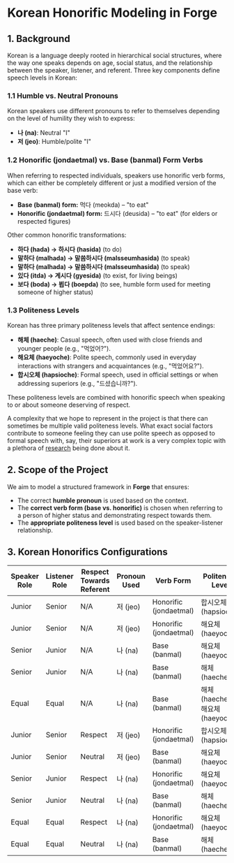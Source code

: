 # Korean Honorific Modeling in Forge

## **1. Background**
Korean is a language deeply rooted in hierarchical social structures, where the way one speaks depends on age, social status, and the relationship between the speaker, listener, and referent. Three key components define speech levels in Korean:

### **1.1 Humble vs. Neutral Pronouns**
Korean speakers use different pronouns to refer to themselves depending on the level of humility they wish to express:
- **나 (na)**: Neutral "I"
- **저 (jeo)**: Humble/polite "I"

### **1.2 Honorific (jondaetmal) vs. Base (banmal) Form Verbs**
When referring to respected individuals, speakers use honorific verb forms, which can either be completely different or just a modified version of the base verb:
- **Base (banmal) form:** 먹다 (meokda) – "to eat"
- **Honorific (jondaetmal) form:** 드시다 (deusida) – "to eat" (for elders or respected figures)

Other common honorific transformations:
- **하다 (hada) → 하시다 (hasida)** (to do)
- **말하다 (malhada) → 말씀하시다 (malsseumhasida)** (to speak)
- **말하다 (malhada) → 말씀하시다 (malsseumhasida)** (to speak)
- **있다 (itda) → 계시다 (gyesida)** (to exist, for living beings)
- **보다 (boda) → 뵙다 (boepda)** (to see, humble form used for meeting someone of higher status)

### **1.3 Politeness Levels**
Korean has three primary politeness levels that affect sentence endings:
- **해체 (haeche)**: Casual speech, often used with close friends and younger people (e.g., "먹었어?").
- **해요체 (haeyoche)**: Polite speech, commonly used in everyday interactions with strangers and acquaintances (e.g., "먹었어요?").
- **합시오체 (hapsioche)**: Formal speech, used in official settings or when addressing superiors (e.g., "드셨습니까?").

These politeness levels are combined with honorific speech when speaking to or about someone deserving of respect.

A complexity that we hope to represent in the project is that there can sometimes be multiple valid politeness levels. What exact social factors contribute to someone feeling they can use polite speech as opposed to formal speech with, say, their superiors at work is a very complex topic with a plethora of [research](https://www.taylorfrancis.com/chapters/edit/10.4324/9781003090205-23/linguistic-politeness-korean-young-mee-yu-cho-jaehyun-jo) being done about it.

## **2. Scope of the Project**
We aim to model a structured framework in **Forge** that ensures:
- The correct **humble pronoun** is used based on the context.
- The **correct verb form (base vs. honorific)** is chosen when referring to a person of higher status and demonstrating respect towards them.
- The **appropriate politeness level** is used based on the speaker-listener relationship.

## **3. Korean Honorifics Configurations**

| Speaker Role | Listener Role | Respect Towards Referent | Pronoun Used | Verb Form | Politeness Level |
|-------------|--------------|--------------|--------------|------------|-----------------|
| Junior      | Senior       | N/A          | 저 (jeo)     | Honorific (jondaetmal)  | 합시오체 (hapsioche)       |
| Junior      | Senior       | N/A          | 저 (jeo)     | Honorific (jondaetmal)  | 해요체 (haeyoche)        |
| Senior      | Junior       | N/A          | 나 (na)      | Base (banmal)       | 해요체 (haeyoche)        |
| Senior      | Junior       | N/A          | 나 (na)      | Base (banmal)       | 해체 (haeche)          |
| Equal       | Equal        | N/A          | 나 (na)      | Base (banmal)       | 해체 (haeche) / 해요체 (haeyoche) |
| Junior      | Senior       | Respect       | 저 (jeo)     | Honorific (jondaetmal)  | 합시오체 (hapsioche)       |
| Junior      | Senior       | Neutral       | 저 (jeo)     | Base (banmal)       | 해요체 (haeyoche)        |
| Senior      | Junior       | Respect       | 나 (na)      | Honorific (jondaetmal)  | 해요체 (haeyoche)        |
| Senior      | Junior       | Neutral       | 나 (na)      | Base (banmal)       | 해체 (haeche)          |
| Equal       | Equal        | Respect       | 나 (na)      | Honorific (jondaetmal)  | 해요체 (haeyoche)        |
| Equal       | Equal        | Neutral       | 나 (na)      | Base (banmal)       | 해체 (haeche)          |

